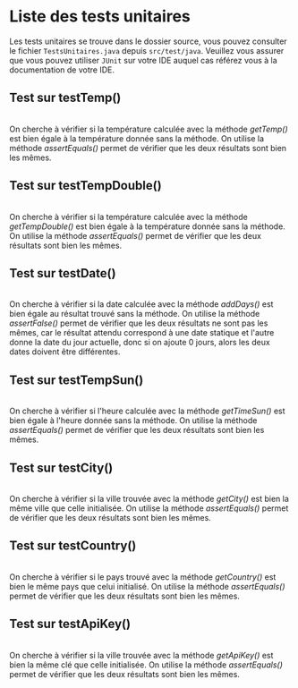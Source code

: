 # Liste des tests unitaires

Les tests unitaires se trouve dans le dossier source, vous pouvez consulter le fichier `TestsUnitaires.java` depuis `src/test/java`. Veuillez vous assurer que vous pouvez utiliser `JUnit` sur votre IDE auquel cas référez vous à la documentation de votre IDE.

## Test sur testTemp()

</br> On cherche à vérifier si la température calculée avec la méthode *getTemp()* est bien égale à la température donnée sans la méthode. On utilise la méthode *assertEquals()* permet de vérifier que les deux résultats sont bien les mêmes.

## Test sur testTempDouble()

</br> On cherche à vérifier si la température calculée avec la méthode *getTempDouble()* est bien égale à la température donnée sans la méthode. On utilise la méthode *assertEquals()* permet de vérifier que les deux résultats sont bien les mêmes.

## Test sur testDate()

</br> On cherche à vérifier si la date calculée avec la méthode *addDays()* est bien égale au résultat trouvé sans la méthode. On utilise la méthode *assertFalse()* permet de vérifier que les deux résultats ne sont pas les mêmes, car le résultat attendu correspond à une date statique et l'autre donne la date du jour actuelle, donc si on ajoute 0 jours, alors les deux dates doivent être différentes.

## Test sur testTempSun()

</br> On cherche à vérifier si l'heure calculée avec la méthode *getTimeSun()* est bien égale à l'heure donnée sans la méthode. On utilise la méthode *assertEquals()* permet de vérifier que les deux résultats sont bien les mêmes.

## Test sur testCity()

</br> On cherche à vérifier si la ville trouvée avec la méthode *getCity()* est bien la même ville que celle initialisée. On utilise la méthode *assertEquals()* permet de vérifier que les deux résultats sont bien les mêmes.

## Test sur testCountry()

</br> On cherche à vérifier si le pays trouvé avec la méthode *getCountry()* est bien le même pays que celui initialisé. On utilise la méthode *assertEquals()* permet de vérifier que les deux résultats sont bien les mêmes.

## Test sur testApiKey()

</br> On cherche à vérifier si la ville trouvée avec la méthode *getApiKey()* est bien la même clé que celle initialisée. On utilise la méthode *assertEquals()* permet de vérifier que les deux résultats sont bien les mêmes.